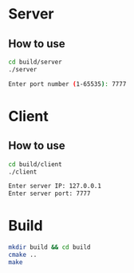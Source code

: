 # Server
## How to use
```bash
cd build/server
./server

Enter port number (1-65535): 7777
```

# Client
## How to use
```bash
cd build/client
./client

Enter server IP: 127.0.0.1
Enter server port: 7777
```

# Build
```bash
mkdir build && cd build
cmake ..
make
```